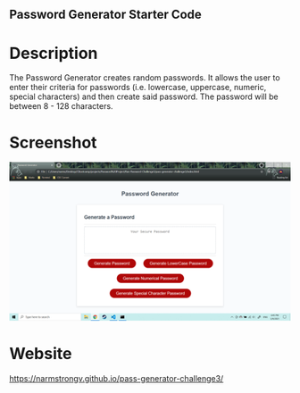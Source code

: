 ## Password Generator Starter Code

# Description
The Password Generator creates random passwords. It allows the user to enter their criteria for passwords (i.e. lowercase, uppercase, numeric, special characters) and then create said password. The password will be between 8 - 128 characters.

# Screenshot
![Password Generator Screenshot](assets/images/PassGenScrnsht.png)

# Website
https://narmstrongv.github.io/pass-generator-challenge3/
